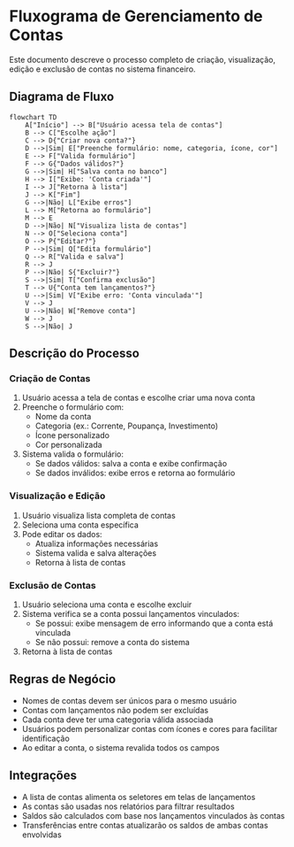 # Fluxograma de Gerenciamento de Contas

Este documento descreve o processo completo de criação, visualização, edição e exclusão de contas no sistema financeiro.

## Diagrama de Fluxo

```mermaid
flowchart TD
    A["Início"] --> B["Usuário acessa tela de contas"]
    B --> C["Escolhe ação"]
    C --> D{"Criar nova conta?"}
    D -->|Sim| E["Preenche formulário: nome, categoria, ícone, cor"]
    E --> F["Valida formulário"]
    F --> G{"Dados válidos?"}
    G -->|Sim| H["Salva conta no banco"]
    H --> I["Exibe: 'Conta criada'"]
    I --> J["Retorna à lista"]
    J --> K["Fim"]
    G -->|Não| L["Exibe erros"]
    L --> M["Retorna ao formulário"]
    M --> E
    D -->|Não| N["Visualiza lista de contas"]
    N --> O["Seleciona conta"]
    O --> P{"Editar?"}
    P -->|Sim| Q["Edita formulário"]
    Q --> R["Valida e salva"]
    R --> J
    P -->|Não| S{"Excluir?"}
    S -->|Sim| T["Confirma exclusão"]
    T --> U{"Conta tem lançamentos?"}
    U -->|Sim| V["Exibe erro: 'Conta vinculada'"]
    V --> J
    U -->|Não| W["Remove conta"]
    W --> J
    S -->|Não| J
```

## Descrição do Processo

### Criação de Contas

1. Usuário acessa a tela de contas e escolhe criar uma nova conta
2. Preenche o formulário com:
   - Nome da conta
   - Categoria (ex.: Corrente, Poupança, Investimento)
   - Ícone personalizado
   - Cor personalizada
3. Sistema valida o formulário:
   - Se dados válidos: salva a conta e exibe confirmação
   - Se dados inválidos: exibe erros e retorna ao formulário

### Visualização e Edição

1. Usuário visualiza lista completa de contas
2. Seleciona uma conta específica
3. Pode editar os dados:
   - Atualiza informações necessárias
   - Sistema valida e salva alterações
   - Retorna à lista de contas

### Exclusão de Contas

1. Usuário seleciona uma conta e escolhe excluir
2. Sistema verifica se a conta possui lançamentos vinculados:
   - Se possui: exibe mensagem de erro informando que a conta está vinculada
   - Se não possui: remove a conta do sistema
3. Retorna à lista de contas

## Regras de Negócio

- Nomes de contas devem ser únicos para o mesmo usuário
- Contas com lançamentos não podem ser excluídas
- Cada conta deve ter uma categoria válida associada
- Usuários podem personalizar contas com ícones e cores para facilitar identificação
- Ao editar a conta, o sistema revalida todos os campos

## Integrações

- A lista de contas alimenta os seletores em telas de lançamentos
- As contas são usadas nos relatórios para filtrar resultados
- Saldos são calculados com base nos lançamentos vinculados às contas
- Transferências entre contas atualizarão os saldos de ambas contas envolvidas
